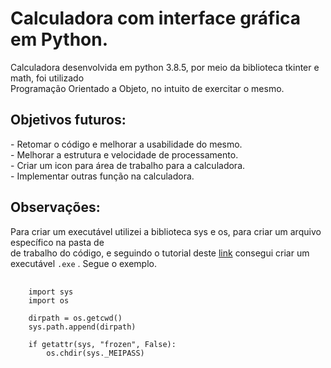 <h1> Calculadora com interface gráfica em Python. </h1>

<p>Calculadora desenvolvida em python 3.8.5, por meio da biblioteca tkinter e math, foi utilizado<br>
  Programação Orientado a Objeto, no intuito de exercitar o mesmo. </p>
  
<h2> Objetivos futuros: </h2>

<p> - Retomar o código e melhorar a usabilidade do mesmo. <br>
    - Melhorar a estrutura e velocidade de processamento.<br>
    - Criar um icon para área de trabalho para a calculadora. <br>
    - Implementar outras função na calculadora.<br>
</p>


<h2> Observações: </h2>

<p>
  Para criar um executável utilizei a biblioteca sys e os, para criar um arquivo específico na pasta de <br>
  de trabalho do código, e seguindo o tutorial deste <a href=https://youtu.be/eNEvnMOnSFg>link</a> consegui criar um <br>
  executável <code>.exe</code> . Segue o exemplo.
</p>

<pre>
  <code>
    import sys
    import os

    dirpath = os.getcwd()
    sys.path.append(dirpath)

    if getattr(sys, "frozen", False):
        os.chdir(sys._MEIPASS) 
  </code>
</pre>
